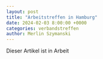 ```yaml
---
layout: post
title: "Arbeitstreffen in Hamburg"
date: 2024-02-03 8:00:00 +0000
categories: verbandstreffen
author: Merlin Szymanski
---
```


Dieser Artikel ist in Arbeit
